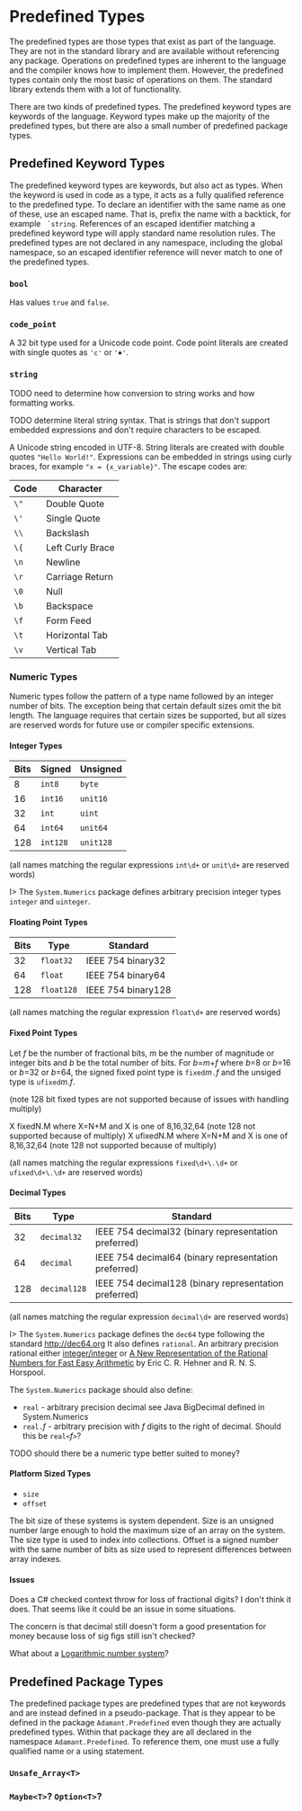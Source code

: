 # Predefined Types

The predefined types are those types that exist as part of the language. They are not in the standard library and are available without referencing any package. Operations on predefined types are inherent to the language and the compiler knows how to implement them. However, the predefined types contain only the most basic of operations on them. The standard library extends them with a lot of functionality.

There are two kinds of predefined types. The predefined keyword types are keywords of the language. Keyword types make up the majority of the predefined types, but there are also a small number of predefined package types.

## Predefined Keyword Types

The predefined keyword types are keywords, but also act as types. When the keyword is used in code as a type, it acts as a fully qualified reference to the predefined type. To declare an identifier with the same name as one of these, use an escaped name. That is, prefix the name with a backtick, for example `` `string``. References of an escaped identifier matching a predefined keyword type will apply standard name resolution rules. The predefined types are not declared in any namespace, including the global namespace, so an escaped identifier reference will never match to one of the predefined types.

### `bool`

Has values `true` and `false`.

### `code_point`

A 32 bit type used for a Unicode code point. Code point literals are created with single quotes as `'c'` or `'♠'`.

### `string`

TODO need to determine how conversion to string works and how formatting works.

TODO determine literal string syntax. That is strings that don't support embedded expressions and don't require characters to be escaped.

A Unicode string encoded in UTF-8. String literals are created with double quotes `"Hello World!"`. Expressions can be embedded in strings using curly braces, for example `"x = {x_variable}"`.  The escape codes are:

Code | Character
---- | ---------
`\"` | Double Quote
`\'` | Single Quote
`\\` | Backslash
`\{` | Left Curly Brace
`\n` | Newline
`\r` | Carriage Return
`\0` | Null
`\b` | Backspace
`\f` | Form Feed
`\t` | Horizontal Tab
`\v` | Vertical Tab

### Numeric Types

Numeric types follow the pattern of a type name followed by an integer number of bits. The exception being that certain default sizes omit the bit length. The language requires that certain sizes be supported, but all sizes are reserved words for future use or compiler specific extensions.

#### Integer Types

Bits | Signed   | Unsigned
---- | -------- | --------
8	 | `int8`   | `byte`
16	 | `int16`  | `unit16`
32	 | `int`    | `uint`
64	 | `int64`  | `unit64`
128	 | `int128` | `unit128`

(all names matching the regular expressions `int\d+` or `unit\d+` are reserved words)

I> The `System.Numerics` package defines arbitrary precision integer types `integer` and `uinteger`.

#### Floating Point Types

Bits | Type   | Standard
---- | -------- | ------------------
32	 | `float32` | IEEE 754 binary32
64	 | `float`  | IEEE 754 binary64
128	 | `float128` | IEEE 754 binary128

(all names matching the regular expression `float\d+` are reserved words)

#### Fixed Point Types

Let *f* be the number of fractional bits, *m* be the number of magnitude or integer bits and *b* be the total number of bits.  For *b*=*m*+*f* where *b*=8 or *b*=16 or *b*=32 or *b*=64, the signed fixed point type is `fixed`*m*`.`*f* and the unsiged type is `ufixed`*m*.*f*.


(note 128 bit fixed types are not supported because of issues with handling multiply)

X	 fixedN.M where X=N+M and X is one of 8,16,32,64 (note 128 not supported because of multiply)
X	 ufixedN.M where X=N+M and X is one of 8,16,32,64 (note 128 not supported because of multiply)

(all names matching the regular expressions `fixed\d+\.\d+` or `ufixed\d+\.\d+` are reserved words)

#### Decimal Types

Bits | Type    | Standard
---- | ---------- | -------------------
32	 | `decimal32` | IEEE 754 decimal32 (binary representation preferred)
64	 | `decimal`  | IEEE 754 decimal64 (binary representation preferred)
128	 | `decimal128` | IEEE 754 decimal128 (binary representation preferred)

(all names matching the regular expression `decimal\d+` are reserved words)

I> The `System.Numerics` package defines the `dec64` type following the standard http://dec64.org It also defines `rational`. An arbitrary precision rational either [integer/integer](https://en.wikipedia.org/wiki/Rational_data_type#Representation) or [A New Representation of the Rational Numbers
for Fast Easy Arithmetic](http://www.cs.toronto.edu/~hehner/ratno.pdf) by Eric C. R. Hehner and R. N. S. Horspool.

The `System.Numerics` package should also define:
  * `real` - arbitrary precision decimal see Java BigDecimal defined in System.Numerics
  * `real.`*f* - arbitrary precision with *f* digits to the right of decimal. Should this be `real<`*f*`>`?

TODO should there be a numeric type better suited to money?

#### Platform Sized Types

 * `size`
 * `offset`

The bit size of these systems is system dependent. Size is an unsigned number large enough to hold the maximum size of an array on the system.  The size type is used to index into collections. Offset is a signed number with the same number of bits as size used to represent differences between array indexes.

#### Issues

Does a C# checked context throw for loss of fractional digits? I don't think it does. That seems like it could be an issue in some situations.

The concern is that decimal still doesn't form a good presentation for money because loss of sig figs still isn't checked?

What about a [Logarithmic number system](https://en.wikipedia.org/wiki/Logarithmic_number_system)?

## Predefined Package Types

The predefined package types are predefined types that are not keywords and are instead defined in a pseudo-package. That is they appear to be defined in the package `Adamant.Predefined` even though they are actually predefined types. Within that package they are all declared in the namespace `Adamant.Predefined`. To reference them, one must use a fully qualified name or a using statement.

### `Unsafe_Array<T>`

### `Maybe<T>`? `Option<T>`?
